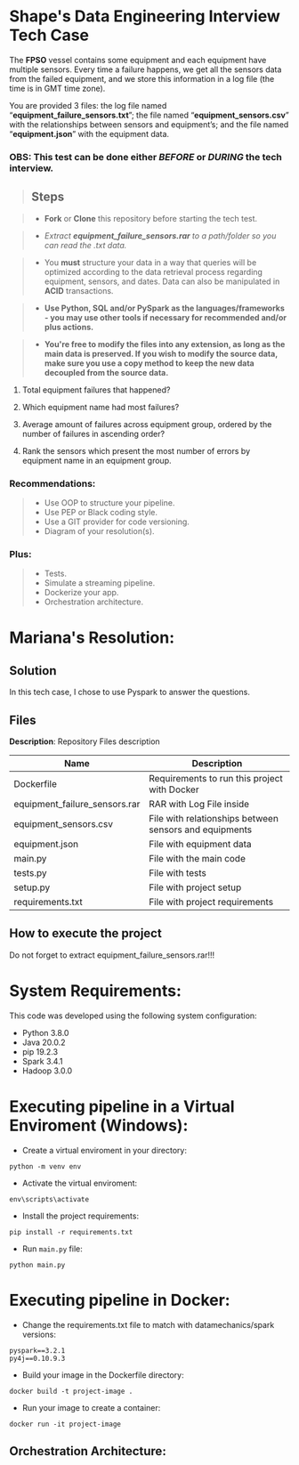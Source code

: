 # Shape's Data Engineering Interview Tech Case
The **FPSO** vessel contains some equipment and each equipment have multiple sensors. Every time a failure happens, we get all the sensors data from the failed equipment, and we store this information in a log file (the time is in GMT time zone).

You are provided 3 files: the log file named “**equipment_failure_sensors.txt**”; the file named “**equipment_sensors.csv**” with the relationships between sensors and equipment’s; and the file named “**equipment.json**” with the equipment data.

### OBS: This test can be done either *BEFORE* or *DURING* the tech interview.

> ## Steps

> - **Fork** or **Clone** this repository before starting the tech test.

> - *Extract **equipment_failure_sensors.rar** to a path/folder so you can read the .txt data.*

> - You **must** structure your data in a way that queries will be optimized according to the data retrieval process regarding equipment, sensors, and dates. Data can also be manipulated in **ACID** transactions.

> - **Use Python, SQL and/or PySpark as the languages/frameworks - you may use other tools if necessary for recommended and/or plus actions.**

> - **You're free to modify the files into any extension, as long as the main data is preserved. If you wish to modify the source data, make sure you use a copy method to keep the new data decoupled from the source data.**


1. Total equipment failures that happened?

2. Which equipment name had most failures?

3. Average amount of failures across equipment group, ordered by the number of failures in ascending order?

4.  Rank the sensors which present the most number of errors by equipment name in an equipment group.

### Recommendations: 

>- Use OOP to structure your pipeline.
>- Use PEP or Black coding style.
>- Use a GIT provider for code versioning.
>- Diagram of your resolution(s).

### Plus:

>- Tests.
>- Simulate a streaming pipeline.
>- Dockerize your app.
>- Orchestration architecture.

# Mariana's Resolution:

## Solution

In this tech case, I chose to use Pyspark to answer the questions.

## Files

**Description**: Repository Files description

|Name|Description|
|-------|---------|
|Dockerfile| Requirements to run this project with Docker|
|equipment_failure_sensors.rar| RAR with Log File inside|
|equipment_sensors.csv| File with relationships between sensors and equipments|
|equipment.json| File with equipment data|
|main.py| File with the main code|
|tests.py| File with tests|
|setup.py| File with project setup|
|requirements.txt| File with project requirements|

## How to execute the project

Do not forget to extract equipment_failure_sensors.rar!!!
# System Requirements:

This code was developed using the following system configuration:
- Python 3.8.0
- Java 20.0.2
- pip 19.2.3
- Spark 3.4.1
- Hadoop 3.0.0

# Executing pipeline in a Virtual Enviroment (Windows):

- Create a virtual enviroment in your directory: 
```
python -m venv env
 ```
- Activate the virtual enviroment: 
```
env\scripts\activate
 ```
- Install the project requirements:
```
pip install -r requirements.txt
 ```
- Run `main.py` file:
```
python main.py
```

# Executing pipeline in Docker:

- Change the requirements.txt file to match with datamechanics/spark versions:
```
pyspark==3.2.1
py4j==0.10.9.3
```
- Build your image in the Dockerfile directory:
```
docker build -t project-image .
```
- Run your image to create a container:
```
docker run -it project-image
```

## Orchestration Architecture:

# 